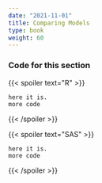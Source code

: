 ```yaml
---
date: "2021-11-01"
title: Comparing Models
type: book
weight: 60
---
```







### Code for this section

{{< spoiler text="R" >}}
```
here it is.
more code
``` 
{{< /spoiler >}}

{{< spoiler text="SAS" >}}
```
here it is.
more code
``` 
{{< /spoiler >}}
